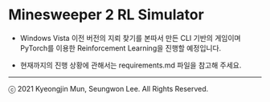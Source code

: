 Minesweeper 2 RL Simulator
==========================

- Windows Vista 이전 버전의 지뢰 찾기를 본따서 만든 CLI 기반의 게임이며 PyTorch를 이용한 Reinforcement Learning을 진행할 예정입니다.

- 현재까지의 진행 상황에 관해서는 requirements.md 파일을 참고해 주세요.

- - -
ⓒ 2021 Kyeongjin Mun, Seungwon Lee. All Rights Reserved.